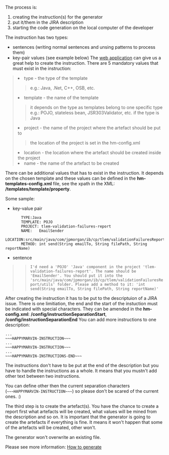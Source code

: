 The process is:
  1. creating the instruction(s) for the generator
  1. put it/them in the JIRA description
  1. starting the code generation on the local computer of the developer

The instruction has two types:
  * sentences (writing normal sentences and unsing patterns to process them)
  * key-pair values (see example below)
The [web application](CreateInstruction.md) can give us a great help to create the instruction.
There are 5 mandatory values that must exist in the instruction:

> <ol>
<blockquote><li>type - the type of the template</li>
<blockquote>e.g.: Java, .Net, C++, OSB, etc.<br>
</blockquote><li>template - the name of the template</li>
<blockquote>it depends on the type as templates belong to one specific type<br>
e.g.: POJO, stateless bean, JSR303Validator, etc. if the type is Java<br>
</blockquote><li>project - the name of the project where the artefact should be put to</li>
<blockquote>the location of the project is set in the hm-config.xml<br>
</blockquote><li>location - the location where the artefact should be created inside the project</li>
<li>name - the name of the artefact to be created</li>
</ol></blockquote>

There can be additional values that has to exist in the instruction. It depends on the chosen template and these values can be defined in the **hm-templates-config.xml** file, see the xpath in the XML: **/templates/template/property**.

Some sample:
  * key-value pair
```
	   TYPE:Java
       TEMPLATE: POJO
       PROJECT: tlem-validation-failures-report
       NAME:   EmailSender
       LOCATION:src/main/java/com/jpmorgan/ib/cp/tlem/validationFailuresReport/utils
       METHOD: int send(String emailTo, String filePath, String reportName)
```
  * sentence
> > `I'd need a 'POJO' 'Java' component in the project 'tlem-validation-failures-report'. The name should be 'EmailSender'. You should put it into the 'src/main/java/com/jpmorgan/ib/cp/tlem/validationFailuresReport/utils' folder. Please add a method to it: 'int send(String emailTo, String filePath, String reportName)'`

After creating the instruction it has to be put to the descriptuion of a JIRA issue. There is one limitiation, the end and the start of the instuction must be indicated with special characters. They can be amended in the **hm-config.xml**: **/config/instructionSeparationStart**, **/config/instructionSeparationEnd**
You can add more instructions to one description:

```
...
~~~HAPPYMARVIN-INSTRUCTION~~~
...
~~~HAPPYMARVIN-INSTRUCTION~~~
...
~~~HAPPYMARVIN-INSTRUCTIONS-END~~~
```

The instructions don't have to be put at the end of the description but you have to handle the instructions as a whole. It means that you mustn't add other text between two instructions.

You can define other then the current separation characters (`~~~HAPPYMARVIN-INSTRUCTION~~~`) so please don't be scared of the current ones. :)

The third step is to create the artefact(s). You have the chance to create a report first what artefacts will be created, what values will be mined from the description and so on.
It is important that the generator is going to create the artefacts if everything is fine. It means it won't happen that some of the artefacts will be created, other won't.

The generator won't overwrite an existing file.

Please see more information: [How to generate](HowToGenerate.md)